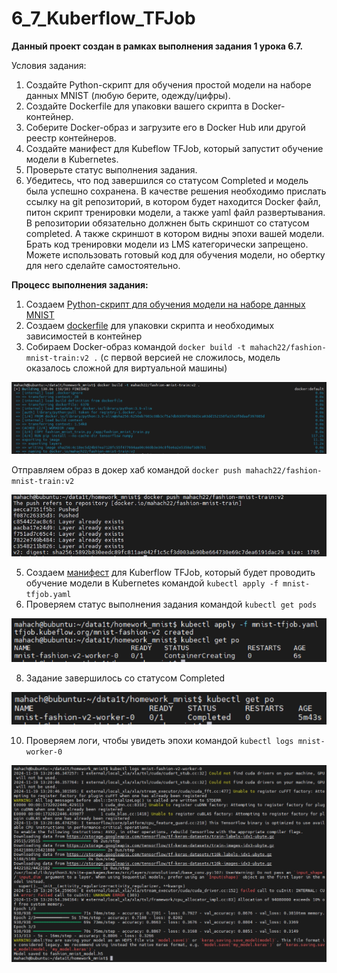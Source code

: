 # 6_7_Kuberflow_TFJob

**Данный проект создан в рамках выполнения задания 1 урока 6.7.**

Условия задания:
1. Создайте Python-скрипт для обучения простой модели на наборе данных MNIST (любую берите, одежду/цифры).
2. Создайте Dockerfile для упаковки вашего скрипта в Docker-контейнер.
3. Соберите Docker-образ и загрузите его в Docker Hub или другой реестр контейнеров.
4. Создайте манифест для Kubeflow TFJob, который запустит обучение модели в Kubernetes.
5. Проверьте статус выполнения задания.
6. Убедитесь, что под завершился со статусом Completed и модель была успешно сохранена.
В качестве решения необходимо прислать ссылку на git репозиторий, в котором будет находится Docker файл, питон скрипт тренировки модели, а также yaml файл развертывания. В репозитории обязательно должнен быть скриншот со статусом completed. А также скриншот в котором видны эпохи вашей модели.
Брать код тренировки модели из LMS категорически запрещено. Можете использовать готовый код для обучения модели, но обертку для него сделайте самостоятельно.


**Процесс выполнения задания:**

1. Создаем [Python-скрипт для обучения модели на наборе данных MNIST](https://github.com/Mahach22/6_7_Kuberflow_TFJob/blob/main/fashion_mnist_train.py) 
2. Создаем [dockerfile](https://github.com/Mahach22/6_7_Kuberflow_TFJob/blob/main/dockerfile) для упаковки скрипта и необходимых зависимостей в контейнер
3. Собираем Docker-образ командой ```docker build -t mahach22/fashion-mnist-train:v2 .``` (с первой версией не сложилось, модель оказалось сложной для виртуальной машины)

![build](https://github.com/Mahach22/6_7_Kuberflow_TFJob/blob/main/1.build.png)

Отправляем образ в докер хаб командой ```docker push mahach22/fashion-mnist-train:v2```

![push](https://github.com/Mahach22/6_7_Kuberflow_TFJob/blob/main/2.docker_push.png)

5. Создаем [манифест](https://github.com/Mahach22/6_7_Kuberflow_TFJob/blob/main/mnist-tfjob.yaml) для Kuberflow TFJob, который будет проводить обучение модели в Kubernetes командой ```kubectl apply -f mnist-tfjob.yaml```
6. Проверяем статус выполнения задания командой ```kubectl get pods```

![manifest](https://github.com/Mahach22/6_7_Kuberflow_TFJob/blob/main/3.apply_manifest.png)

8. Задание завершилось со статусом Completed

![completed](https://github.com/Mahach22/6_7_Kuberflow_TFJob/blob/main/4.completed.png)

10. Проверяем логи, чтобы увидеть эпохи командой ```kubectl logs mnist-worker-0```

![logs](https://github.com/Mahach22/6_7_Kuberflow_TFJob/blob/main/5.logs.png)










